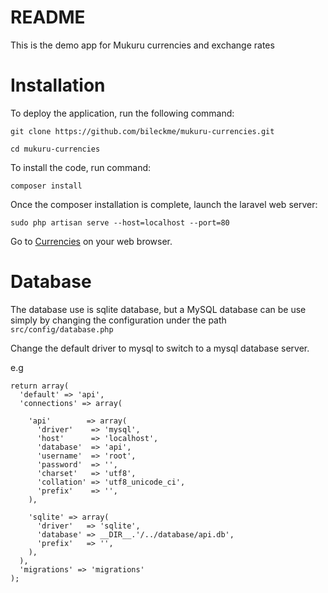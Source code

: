 # README
This is the demo app for Mukuru currencies and exchange rates

Installation
============
To deploy the application, run the following command:

`git clone https://github.com/bileckme/mukuru-currencies.git`

`cd mukuru-currencies`

To install the code, run command:

`composer install`

Once the composer installation is complete, launch the laravel web server:

`sudo php artisan serve --host=localhost --port=80`

Go to [Currencies](http://localhost/domain/api/currencies) on your web browser.


Database
========
The database use is sqlite database, but a MySQL database can be use simply by changing the configuration under the path
`src/config/database.php`

Change the default driver to mysql to switch to a mysql database server.

e.g

```
return array(
  'default' => 'api',
  'connections' => array(

    'api'        => array(
      'driver'    => 'mysql',
      'host'      => 'localhost',
      'database'  => 'api',
      'username'  => 'root',
      'password'  => '',
      'charset'   => 'utf8',
      'collation' => 'utf8_unicode_ci',
      'prefix'    => '',
    ),

    'sqlite' => array(
      'driver'   => 'sqlite',
      'database' => __DIR__.'/../database/api.db',
      'prefix'   => '',
    ),
  ),
  'migrations' => 'migrations'
);
```

